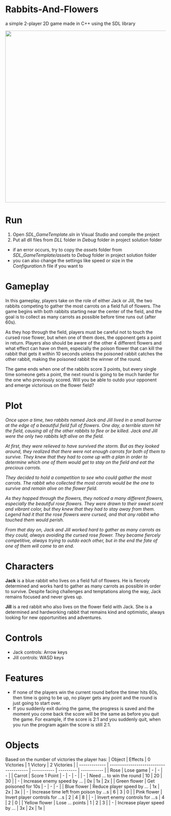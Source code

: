 # Rabbits-And-Flowers
a simple 2-player 2D game made in C++ using the SDL library

<a href="url"><img src="https://scontent.fias1-1.fna.fbcdn.net/v/t1.15752-9/320961861_521010643144654_5536922883851198985_n.png?_nc_cat=102&ccb=1-7&_nc_sid=ae9488&_nc_ohc=TzByljFe0rIAX-I9uKm&_nc_ht=scontent.fias1-1.fna&oh=03_AdS5kiV7fRcT5ALCbbABKe8N4YEEdDeN-ssF8C3fIwpcDA&oe=63D34C83" align="center" height="540" width="720" border="black"></a>

# Run
1. Open *SDL_GameTemplate.sln* in Visual Studio and compile the project
2. Put all dll files from *DLL* folder in *Debug* folder in project solution folder
- if an error occurs, try to copy the *assets* folder from *SDL_GameTemplate/assets* to *Debug* folder in project solution folder
- you can also change the settings like speed or size in the *Configuration.h* file if you want to

# Gameplay
In this gameplay, players take on the role of either Jack or Jill, the two rabbits competing to gather the most carrots on a field full of flowers. The game begins with both rabbits starting near the center of the field, and the goal is to collect as many carrots as possible before time runs out (after 60s).

As they hop through the field, players must be careful not to touch the cursed rose flower, but when one of them does, the opponent gets a point in return. Players also should be aware of the other 4 different flowers and what effect can have on them, especially the poison flower that can kill the rabbit that gets it within 10 seconds unless the poisoned rabbit catches the other rabbit, making the poisoned rabbit the winner of the round.

The game ends when one of the rabbits score 3 points, but every single time someone gets a point, the next round is going to be much harder for the one who previously scored. Will you be able to outdo your opponent and emerge victorious on the flower field?

# Plot
*Once upon a time, two rabbits named Jack and Jill lived in a small burrow at the edge of a beautiful field full of flowers. One day, a terrible storm hit the field, causing all of the other rabbits to flee or be killed. Jack and Jill were the only two rabbits left alive on the field.*

*At first, they were relieved to have survived the storm. But as they looked around, they realized that there were not enough carrots for both of them to survive. They knew that they had to come up with a plan in order to determine which one of them would get to stay on the field and eat the precious carrots.*

*They decided to hold a competition to see who could gather the most carrots. The rabbit who collected the most carrots would be the one to survive and remain alive on the flower field.*

*As they hopped through the flowers, they noticed a many different flowers, especially the beautiful rose flowers. They were drawn to their sweet scent and vibrant color, but they knew that they had to stay away from them. Legend had it that the rose flowers were cursed, and that any rabbit who touched them would perish.*

*From that day on, Jack and Jill worked hard to gather as many carrots as they could, always avoiding the cursed rose flower. They became fiercely competitive, always trying to outdo each other, but in the end the fate of one of them will come to an end.*

# Characters
**Jack** is a blue rabbit who lives on a field full of flowers. He is fiercely determined and works hard to gather as many carrots as possible in order to survive. Despite facing challenges and temptations along the way, Jack remains focused and never gives up.

**Jill** is a red rabbit who also lives on the flower field with Jack. She is a determined and hardworking rabbit that remains kind and optimistic, always looking for new opportunities and adventures.

# Controls
- Jack controls: Arrow keys
- Jill controls: WASD keys

# Features
- If none of the players win the current round before the timer hits 60s, then time is going to be up, no player gets any point and the round is just going to start over.
- If you suddenly exit during the game, the progress is saved and the moment you come back the score will be the same as before you quit the game. For example, if the score is 2:1 and you suddenly quit, when you run the program again the score is still 2:1.

# Objects
Based on the number of victories the player has:
| Object        | Effects                                | 0 Victories | 1 Victory | 2 Victories |
| ------------- | -------------------------------------- | ----------- | --------- | ----------- |
| Rose          | Lose game                              | -           | -         | -           |
| Carrot        | Score 1 Point                          | -           | -         | -           |
| -             | Need ... to win the round              | 10          | 20        | 30          |
| -             | Increase enemy speed by ...            | 0x          | 1x        | 2x          |
| Green flower  | Get poisoned for 10s                   | -           | -         | -           |
| Blue flower   | Reduce player speed by ...             | 1x          | 2x        | 3x          |
| -             | Increase time left from poison by ...s | 6           | 3         | 0           |
| Pink flower   | Invert player controls for ...s        | 2           | 4         | 8           |
| -             | Invert enemy controls for ...s         | 4           | 2         | 0           |
| Yellow flower | Lose ... points                        | 1           | 2         | 3           |
| -             | Increase player speed by ...           | 3x          | 2x        | 1x          |
